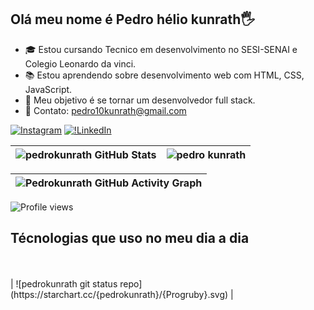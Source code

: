 ## Olá meu nome é Pedro hélio kunrath🖐️

- 🎓 Estou cursando Tecnico em desenvolvimento no SESI-SENAI e Colegio Leonardo da vinci.
- 📚 Estou aprendendo sobre desenvolvimento web com HTML, CSS, JavaScript.
- 🎯 Meu objetivo é se tornar um desenvolvedor full stack.
- 📱 Contato: pedro10kunrath@gmail.com


[![Instagram](https://img.shields.io/badge/Instagram-E4405F?style=for-the-badge&logo=instagram&logoColor=white)](https://www.instagram.com/pedroheliok/?next=%2F)
[![!LinkedIn](https://img.shields.io/badge/LinkedIn-0077B5?style=for-the-badge&logo=linkedin&logoColor=white)](https://www.linkedin.com/in/pedroheliok/)




| ![pedrokunrath GitHub Stats](https://github-stats-alpha.vercel.app/api?username=pedrokunrath&cc=121212&tc=9e9e9e&ic=D1C4E9&bc=121212) | ![pedro kunrath](https://github-readme-streak-stats.herokuapp.com?user=pedrokunrath&hide_border=true&border_radius=0&exclude_days=Sun%2CSat&background=121212&border=121212&stroke=212121&ring=7E57C2&fire=7E57C2&currStreakNum=673AB7&sideNums=9E9E9E&currStreakLabel=D1C4E9&sideLabels=9e9e9e&dates=616161&excludeDaysLabel=424242) |
| :--------------------------------------------------------------------------------------------------------------------: | :--------------------------------------------------------------------------------------------------------: |

| ![Pedrokunrath GitHub Activity Graph](https://github-readme-activity-graph.vercel.app/graph?username=pedrokunrath&bg_color=121212&color=9e9e9e&line=D1C4E9&point=9575CD&title_color=9e9e9e&area_color=673AB7&hide_border=true&area=false&radius=0) |
| :-------------------------------------------------------------------------------------------------------------------------------------------: |

<p align="left">
<img src="https://komarev.com/ghpvc/?username=pedrokunrath&color=grey&style=flat-square&abbreviated=true" alt="Profile views" />
</p>

## Técnologias que uso no meu dia a dia
<div style= "display: inline_block"><br/>
<img  algn="center" alt =""src="https://img.shields.io/badge/HTML5-E34F26?style=for-the-badge&logo=html5&logoColor=white">
<img  algn="center" alt =""src="https://img.shields.io/badge/CSS3-1572B6?style=for-the-badge&logo=css3&logoColor=white">
<img  algn="center" alt =""src="https://img.shields.io/badge/JavaScript-323330?style=for-the-badge&logo=javascript&logoColor=F7DF1E">
<img  algn="center" alt =""src="https://img.shields.io/badge/Python-3776AB?style=for-the-badge&logo=python&logoColor=white">
<img  algn="center" alt =""src="https://img.shields.io/badge/C-00599C?style=for-the-badge&logo=c&logoColor=white">
<img  algn="center" alt =""src="https://img.shields.io/badge/C%2B%2B-00599C?style=for-the-badge&logo=c%2B%2B&logoColor=white">
<img  algn="center" alt =""src="https://img.shields.io/badge/Markdown-000000?style=for-the-badge&logo=markdown&logoColor=white">
<img  algn="center" alt ="" src="https://img.shields.io/badge/Ruby-CC342D?style=for-the-badge&logo=ruby&logoColor=white">
<img  algn="center" alt ="" src="https://img.shields.io/badge/Node.js-43853D?style=for-the-badge&logo=node.js&logoColor=white">
<img  algn="center" alt ="" src="https://img.shields.io/badge/Express.js-404D59?style=for-the-badge">
<img  algn="center" alt ="" src= "https://img.shields.io/badge/PostgreSQL-316192?style=for-the-badge&logo=postgresql&logoColor=white">
<img  algn="center" alt ="" src= "https://img.shields.io/badge/SQLite-07405E?style=for-the-badge&logo=sqlite&logoColor=white">

</div>
<div>
   | ![pedrokunrath git status repo](https://starchart.cc/{pedrokunrath}/{Progruby}.svg) |
</div>

